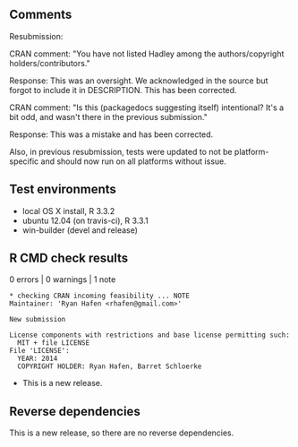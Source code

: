 ## Comments

Resubmission:

CRAN comment: "You have not listed Hadley among the authors/copyright holders/contributors."

Response: This was an oversight. We acknowledged in the source but forgot to include it in DESCRIPTION. This has been corrected.

CRAN comment: "Is this (packagedocs suggesting itself) intentional? It's a bit odd, and wasn't there in the previous submission."

Response: This was a mistake and has been corrected.

Also, in previous resubmission, tests were updated to not be platform-specific and should now run on all platforms without issue.

## Test environments
* local OS X install, R 3.3.2
* ubuntu 12.04 (on travis-ci), R 3.3.1
* win-builder (devel and release)

## R CMD check results

0 errors | 0 warnings | 1 note

    * checking CRAN incoming feasibility ... NOTE
    Maintainer: 'Ryan Hafen <rhafen@gmail.com>'

    New submission

    License components with restrictions and base license permitting such:
      MIT + file LICENSE
    File 'LICENSE':
      YEAR: 2014
      COPYRIGHT HOLDER: Ryan Hafen, Barret Schloerke

* This is a new release.

## Reverse dependencies

This is a new release, so there are no reverse dependencies.
